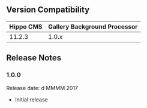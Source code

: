 <!--
  Copyright 2017 Hippo B.V. (http://www.onehippo.com)

  Licensed under the Apache License, Version 2.0 (the "License");
  you may not use this file except in compliance with the License.
  You may obtain a copy of the License at

   http://www.apache.org/licenses/LICENSE-2.0

  Unless required by applicable law or agreed to in writing, software
  distributed under the License is distributed on an "AS IS" BASIS,
  WITHOUT WARRANTIES OR CONDITIONS OF ANY KIND, either express or implied.
  See the License for the specific language governing permissions and
  limitations under the License.
  -->

## Version Compatibility

| Hippo CMS | Gallery Background Processor |
| --------- |------------------------------| 
| 11.2.3    | 1.0.x                        |

## Release Notes

### 1.0.0  

<p class="smallinfo">Release date: d MMMM 2017</p>

+ Initial release
